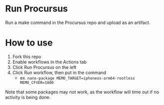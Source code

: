# Run Procursus

Run a make command in the Procursus repo and upload as an artifact.

# How to use

1. Fork this repo
2. Enable workflows in the Actions tab
3. Click Run Procursus on the left
4. Click Run workflow, then put in the command
    - ex. `nano-package MEMO_TARGET=iphoneos-arm64-rootless MEMO_CFVER=1800`

Note that some packages may not work, as the workflow will time out if no
activity is being done.
